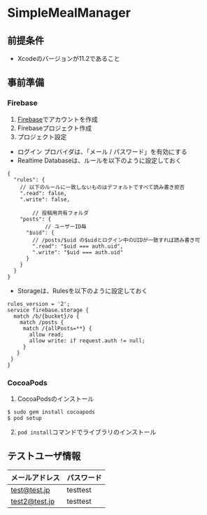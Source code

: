 # SimpleMealManager

## 前提条件

- Xcodeのバージョンが11.2であること

## 事前準備

### Firebase

1. [Firebase](https://firebase.google.com/?hl=ja)でアカウントを作成
2. Firebaseプロジェクト作成
3. プロジェクト設定
- ログイン プロバイダは、「メール / パスワード」を有効にする
- Realtime Databaseは、ルールを以下のように設定しておく

```
{
  "rules": {
    // 以下のルールに一致しないものはデフォルトですべて読み書き拒否
    ".read": false,
    ".write": false,

		// 投稿用共有フォルダ
    "posts": {
			// ユーザーID毎
      "$uid": {
        // /posts/$uid の$uidとログイン中のUIDが一致すれば読み書き可
        ".read": "$uid === auth.uid",
        ".write": "$uid === auth.uid"
      }
    }
  }
}
```

- Storageは、Rulesを以下のように設定しておく

```
rules_version = '2';
service firebase.storage {
  match /b/{bucket}/o {
    match /posts {
     match /{allPosts=**} {
       allow read;
       allow write: if request.auth != null;
     }
   }
 }
}
```

### CocoaPods
1. CocoaPodsのインストール
```
$ sudo gem install cocoapods
$ pod setup
```
2. ```pod install```コマンドでライブラリのインストール

## テストユーザ情報

| メールアドレス | パスワード |
| ---- | ---- |
| test@test.jp | testtest |
| test2@test.jp | testtest |
